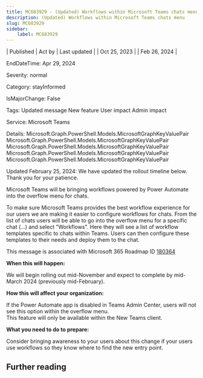 ```yaml
---
title: MC683929 - (Updated) Workflows within Microsoft Teams chats menu
description: (Updated) Workflows within Microsoft Teams chats menu
slug: MC683929
sidebar:
    label: MC683929
---
```



| Published | Act by | Last updated |
| Oct 25, 2023 |  | Feb 26, 2024 |

EndDateTime: Apr 29, 2024

Severity: normal

Category: stayInformed

IsMajorChange: False

Tags: Updated message New feature User impact Admin impact

Service: Microsoft Teams

Details: Microsoft.Graph.PowerShell.Models.MicrosoftGraphKeyValuePair Microsoft.Graph.PowerShell.Models.MicrosoftGraphKeyValuePair Microsoft.Graph.PowerShell.Models.MicrosoftGraphKeyValuePair Microsoft.Graph.PowerShell.Models.MicrosoftGraphKeyValuePair Microsoft.Graph.PowerShell.Models.MicrosoftGraphKeyValuePair

<p style="">Updated February 25, 2024: We have updated the rollout timeline below. Thank you for your patience.</p><p style="">Microsoft Teams will be bringing workflows powered by Power Automate into the overflow menu for chats.&nbsp;<br></p><p>To make sure Microsoft Teams provides the best workflow experience for our users we are making it easier to configure workflows for chats. From the list of chats users will be able to go into the overflow menu for a specific chat (...) and select "Workflows". Here they will see a list of workflow templates specific to chats within Teams. Users can then configure these templates to their needs and deploy them to the chat.&nbsp;</p>
<p>This message is associated with Microsoft 365 Roadmap ID <a href="https://www.microsoft.com/microsoft-365/roadmap?filters=&amp;searchterms=180364" target="_blank">180364</a></p>
<p><b>When this will happen:</b></p><p>We will begin rolling out mid-November and expect to complete by mid-March 2024 (previously mid-February).</p>

<p><b>How this will affect your organization:</b></p>

<p>If the Power Automate app is disabled in Teams Admin Center, users will not see this option within the overflow menu.<br>This feature will only be available within the New Teams client.</p>
<p><b>What you need to do to prepare:</b></p>
<p>Consider bringing awareness to your users about this change if your users use workflows so they know where to find the new entry point.&nbsp;</p>

## Further reading
